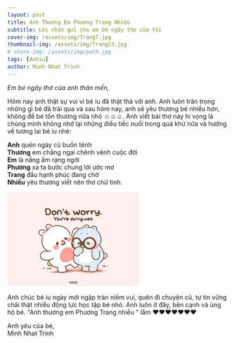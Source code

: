```yaml
---
layout: post
title: Anh Thương Em Phương Trang Nhiều
subtitle: Lời nhắn gửi cho em bé ngây thơ của tôi
cover-img: /assets/img/Trang7.jpg
thumbnail-img: /assets/img/Trang13.jpg
# share-img: /assets/img/path.jpg
tags: [Anhiu]
author: Minh Nhat Trinh
---
```

*Em bé ngây thơ của anh thân mến,*

Hôm nay anh thật sự vui vì bé iu đã thật thà với anh. Anh luôn trân trọng những gì bé đã trải qua và sau hôm nay, anh sẽ yêu thương bé nhiều hơn, không để bé tổn thương nữa nhó ☺️☺️☺️. Anh viết bài thơ này hi vọng là chúng mình không nhớ lại những điều tiếc nuối trong quá khứ nữa và hướng về tương lai bé iu nhé:

**Anh** quên ngày cũ buồn tênh  \
**Thương** em chẳng ngại chênh vênh cuộc đời  \
**Em** là nắng ấm rạng ngời  \
**Phương** xa ta bước chung lời ước mơ  \
**Trang** đầu hạnh phúc đang chờ  \
**Nhiều** yêu thương viết nên thơ chữ tình.

![Anh luôn ở bên cạnh yêu thương bé nhó](/assets/img/doing-well.jpg)

<style type="text/css">
    img {
        width: 300px;
    }
</style>

Anh chúc bé iu ngày mới ngập tràn niềm vui, quên đi chuyện cũ, tự tin vững chãi thật nhiều động lực học tập bé nhó. Anh luôn ở đây, bên cạnh và ủng hộ bé. "Anh thương em Phương Trang nhiều " lắm ❤️❤️❤️❤️❤️❤️❤️

Anh yêu của bé,\
Minh Nhat Trinh